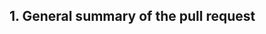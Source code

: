 <!--

Thank you for contributing to Pester!

Before you continue, please review the article [Contributing to Pester](https://github.com/pester/Pester/wiki/Contributing-to-Pester) and [Development rules - technical](https://github.com/pester/Pester/wiki/Developement-rules---technical).

Our continuous integration system doesn't send any notifications about failed tests. Please return to the opened pull request (after ~60 minutes) to check if is everything OK.

-->

## 1. General summary of the pull request

<!--

Please provide a descriptive title of the pull request in the field 'Title' too.

Please provide us information on how your pull request improves Pester or what fixes.

If your pull request integrates Pester with another system (e.g. a continuous integration product), please provide instructions how the updated code can be tested.

If your pull request resolves the issue reported previously, please mention it by using `#<issue_number>` syntax.

Please remember about update [the Pester wiki](https://github.com/pester/Pester/wiki) too.

-->